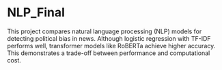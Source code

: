 # NLP_Final
This project compares natural language processing (NLP) models for detecting political bias in news. Although logistic regression with TF-IDF performs well, transformer models like RoBERTa achieve higher accuracy. This demonstrates a trade-off between performance and computational cost.
